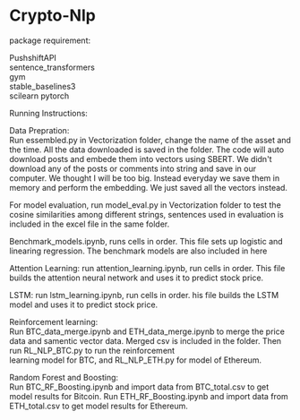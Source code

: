 # Crypto-Nlp

package requirement:

PushshiftAPI  
sentence_transformers  
gym  
stable_baselines3  
scilearn
pytorch

Running Instructions:  

Data Prepration:  
Run essembled.py in Vectorization folder, change the name of the asset and the time. All the data downloaded is saved in the folder. The code will auto download posts and embede 
them into vectors using SBERT. We didn't download any of the posts or comments into string and save in our computer. We thought I will be too big. Instead everyday we save them in memory and perform the embedding. We just saved all the vectors instead.  

For model evaluation, run model_eval.py in Vectorization folder to test the cosine similarities among different strings, sentences used in evaluation is included in the excel file in the same folder.  

Benchmark_models.ipynb, runs cells in order. This file sets up logistic and linearing regression. The benchmark models are also included in here

Attention Learning:
run attention_learning.ipynb, run cells in order. This file builds the attention neural network and uses it to predict stock price.

LSTM:
run lstm_learning.ipynb, run cells in order. his file builds the LSTM model and uses it to predict stock price.

Reinforcement learning:  
Run BTC_data_merge.ipynb and ETH_data_merge.ipynb to merge the price data and samentic vector data. Merged csv is included in the folder. Then run RL_NLP_BTC.py to run the reinforcement  
learning model for BTC, and RL_NLP_ETH.py for model of Ethereum.  

Random Forest and Boosting:  
Run BTC_RF_Boosting.ipynb and import data from BTC_total.csv to get model results for Bitcoin.
Run ETH_RF_Boosting.ipynb and import data from ETH_total.csv to get model results for Ethereum.
